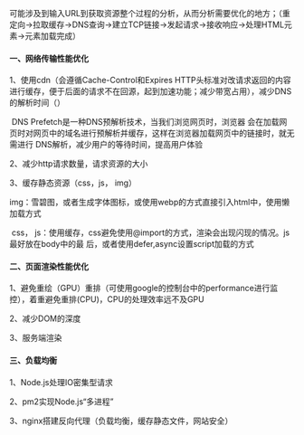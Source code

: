 可能涉及到输入URL到获取资源整个过程的分析，从而分析需要优化的地方；（重定向→拉取缓存→DNS查询→建立TCP链接→发起请求→接收响应→处理HTML元素→元素加载完成）

#### 一、网络传输性能优化

1、使用cdn（会遵循Cache-Control和Expires HTTP头标准对改请求返回的内容进行缓存，便于后面的请求不在回源，起到加速功能；减少带宽占用），减少DNS的解析时间（<link rel="dns-prefetch" href="//.....com">）

​	DNS Prefetch是一种DNS预解析技术，当我们浏览网页时，浏览器	会在加载网页时对网页中的域名进行预解析并缓存，这样在浏览器加载网页中的链接时，就无需进行     DNS解析，减少用户的等待时间，提高用户体验

2、减少http请求数量，请求资源的大小

3、缓存静态资源（css，js， img）

​	img：雪碧图，或者生成字体图标，或使用webp的方式直接引入html中，使用懒加载方式

​	css， js：使用缓存，css避免使用@import的方式，渲染会出现闪现的情况。js最好放在body中的最		后，或者使用defer,async设置script加载的方式

#### 二、页面渲染性能优化

1、避免重绘（GPU）重排（可使用google的控制台中的performance进行监控），着重避免重排(CPU)，CPU的处理效率远不及GPU

2、减少DOM的深度

3、服务端渲染

#### 三、负载均衡

1、Node.js处理IO密集型请求

2、pm2实现Node.js“多进程”

3、nginx搭建反向代理（负载均衡，缓存静态文件，网站安全）

